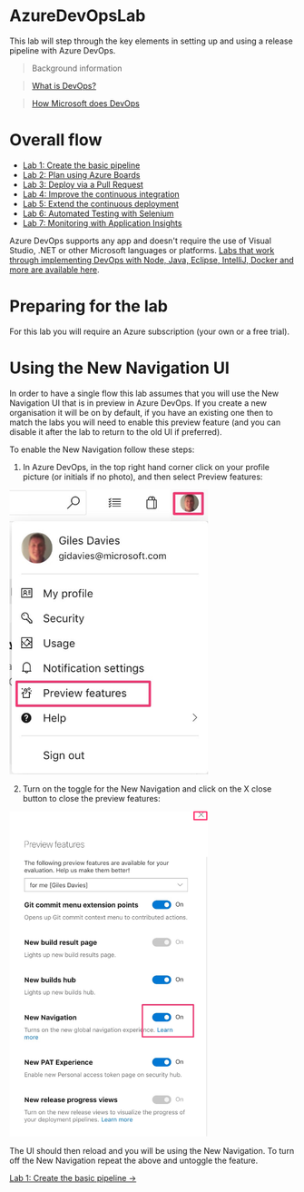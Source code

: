 # AzureDevOpsLab

This lab will step through the key elements in setting up and using a release pipeline with Azure DevOps.

>Background information

>[What is DevOps?](https://www.visualstudio.com/learn/what-is-devops/)

>[How Microsoft does DevOps](https://www.visualstudio.com/learn/devops-at-microsoft/)

# Overall flow

- [Lab 1: Create the basic pipeline](https://github.com/gidavies/AzureDevOpsLab/blob/master/AzureDevOpsLab1.md)
- [Lab 2: Plan using Azure Boards](https://github.com/gidavies/AzureDevOpsLab/blob/master/AzureDevOpsLab2.md)
- [Lab 3: Deploy via a Pull Request](https://github.com/gidavies/AzureDevOpsLab/blob/master/AzureDevOpsLab3.md)
- [Lab 4: Improve the continuous integration](https://github.com/gidavies/AzureDevOpsLab/blob/master/AzureDevOpsLab4.md)
- [Lab 5: Extend the continuous deployment](https://github.com/gidavies/AzureDevOpsLab/blob/master/AzureDevOpsLab5.md)
- [Lab 6: Automated Testing with Selenium](https://github.com/gidavies/AzureDevOpsLab/blob/master/AzureDevOpsLab6.md)
- [Lab 7: Monitoring with Application Insights](https://github.com/gidavies/AzureDevOpsLab/blob/master/AzureDevOpsLab7.md)

Azure DevOps supports any app and doesn't require the use of Visual Studio, .NET or other Microsoft languages or platforms. [Labs that work through implementing DevOps with Node, Java, Eclipse, IntelliJ, Docker and more are available here](https://www.azuredevopslabs.com/).

# Preparing for the lab

For this lab you will require an Azure subscription (your own or a free trial).

# Using the New Navigation UI

In order to have a single flow this lab assumes that you will use the New Navigation UI that is in preview in Azure DevOps. If you create a new organisation it will be on by default, if you have an existing one then to match the labs you will need to enable this preview feature (and you can disable it after the lab to return to the old UI if preferred).

To enable the New Navigation follow these steps:

1. In Azure DevOps, in the top right hand corner click on your profile picture (or initials if no photo), and then select Preview features:
<img src="images/NewUI1.png" width="350"/>

2. Turn on the toggle for the New Navigation and click on the X close button to close the preview features: 
<img src="images/NewUI2.png" width="350"/>

The UI should then reload and you will be using the New Navigation. To turn off the New Navigation repeat the above and untoggle the feature.

[Lab 1: Create the basic pipeline ->](https://github.com/gidavies/AzureDevOpsLab/blob/master/AzureDevOpsLab1.md)
